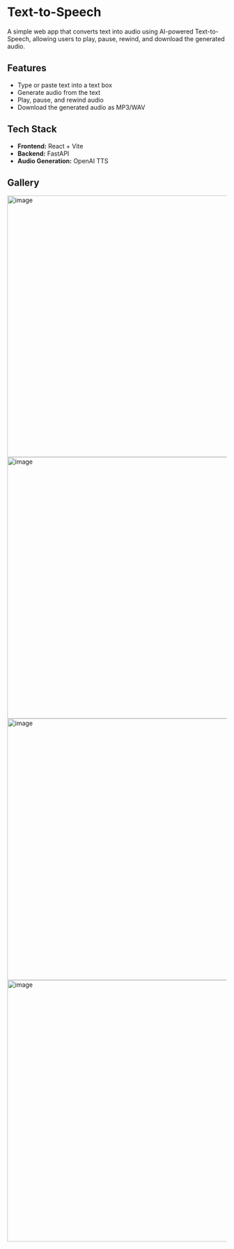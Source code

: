 # Text-to-Speech

A simple web app that converts text into audio using AI-powered Text-to-Speech, allowing users to play, pause, rewind, and download the generated audio.

## Features

- Type or paste text into a text box
- Generate audio from the text
- Play, pause, and rewind audio
- Download the generated audio as MP3/WAV

## Tech Stack

- **Frontend:** React + Vite
- **Backend:** FastAPI
- **Audio Generation:** OpenAI TTS

## Gallery

<img width="700" height="600" alt="image" src="https://github.com/user-attachments/assets/9410d52c-457c-43b3-aa21-b329c69f6ae0" />

<img width="700" height="600" alt="image" src="https://github.com/user-attachments/assets/0e731e23-5430-418a-ac12-de1b61084aa1" />


<img width="700" height="600" alt="image" src="https://github.com/user-attachments/assets/baca52f0-ac6d-40cc-aa55-a3c845dc9478" />

<img width="700" height="600" alt="image" src="https://github.com/user-attachments/assets/ac610a4b-e345-48c8-8e96-50f0554212dc" />
